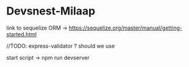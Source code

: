 # Devsnest-Milaap

link to sequelize ORM -> https://sequelize.org/master/manual/getting-started.html

//TODO:
express-validator ? should we use

start script ->
npm run devserver